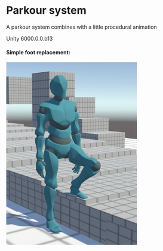 # Parkour system

A parkour system combines with a little procedural animation

Unity 6000.0.0.b13

#### Simple foot replacement:

<img src="/ShowCase/FootReplacement2.png" alt="drawing" width="350"/>
